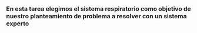 ### En esta tarea elegimos el sistema respiratorio como objetivo de nuestro planteamiento de problema a resolver con un sistema experto